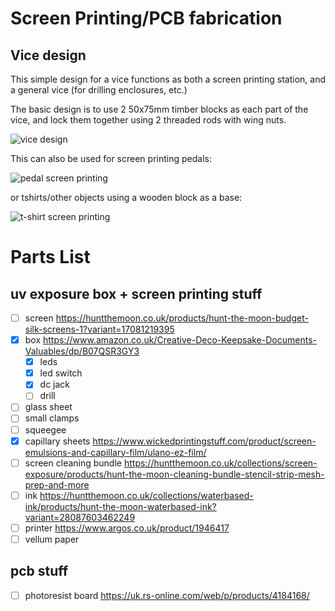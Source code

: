 # Screen Printing/PCB fabrication

## Vice design

This simple design for a vice functions as both a screen printing station, and a general vice (for drilling enclosures, etc.)

The basic design is to use 2 50x75mm timber blocks as each part of the vice, and lock them together using 2 threaded rods with wing nuts.

![vice design](https://i.imgur.com/Yf7Aacv.png)

This can also be used for screen printing pedals:

![pedal screen printing](https://i.imgur.com/VWD7o3y.png)

or tshirts/other objects using a wooden block as a base:

![t-shirt screen printing](https://i.imgur.com/HwhXZzw.png)

# Parts List

## uv exposure box + screen printing stuff

- [ ] screen                        https://huntthemoon.co.uk/products/hunt-the-moon-budget-silk-screens-1?variant=17081219395
- [x] box                           https://www.amazon.co.uk/Creative-Deco-Keepsake-Documents-Valuables/dp/B07QSR3GY3
    - [x] leds                      
    - [x] led switch                
    - [x] dc jack                   
    - [ ] drill                     
- [ ] glass sheet                   
- [ ] small clamps                  
- [ ] squeegee                      
- [x] capillary sheets              https://www.wickedprintingstuff.com/product/screen-emulsions-and-capillary-film/ulano-ez-film/
- [ ] screen cleaning bundle        https://huntthemoon.co.uk/collections/screen-exposure/products/hunt-the-moon-cleaning-bundle-stencil-strip-mesh-prep-and-more
- [ ] ink                           https://huntthemoon.co.uk/collections/waterbased-ink/products/hunt-the-moon-waterbased-ink?variant=28087603462249
- [ ] printer                       https://www.argos.co.uk/product/1946417
- [ ] vellum paper                  

## pcb stuff

- [ ] photoresist board             https://uk.rs-online.com/web/p/products/4184168/
